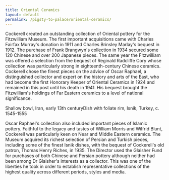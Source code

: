 ```yaml
---
title: Oriental Ceramics
layout: default
permalink: /pigsty-to-palace/oriental-ceramics/
---
```

Cockerell created an outstanding collection of Oriental pottery for the Fitzwilliam Museum. The first important acquisitions came with Charles Fairfax Murray's donation in 1911 and Charles Brinsley Marlay's bequest in 1912. The purchase of Frank Brangwyn's collection in 1934 secured some 120 Chinese and over 200 Japanese pieces. The same year the Fitzwilliam was offered a selection from the bequest of Reginald Radcliffe Cory whose collection was particularly strong in eighteenth-century Chinese ceramics. Cockerell chose the finest pieces on the advice of Oscar Raphael, a distinguished collector and expert on the history and arts of the East, who had become the first Honorary Keeper of Oriental Ceramics in 1924 and remained in this post until his death in 1941. His bequest brought the Fitzwilliam's holdings of Far Eastern ceramics to a level of national significance.



Shallow bowl, Iran, early 13th centuryDish with foliate rim, Isnik, Turkey, c. 1545-1555

Oscar Raphael's collection also included important pieces of Islamic pottery. Faithful to the legacy and tastes of William Morris and Wilfrid Blunt, Cockerell was particularly keen on Near and Middle Eastern ceramics. The Museum acquired its richest selection of Persian and Turkish pieces, including some of the finest Isnik dishes, with the bequest of Cockerell's old patron, Thomas Henry Riches, in 1935. The Director used the Glaisher Fund for purchases of both Chinese and Persian pottery although neither had been among Dr Glaisher's interests as a collector. This was one of the liberties he took in order to establish representative collections of the highest quality across different periods, styles and media.
